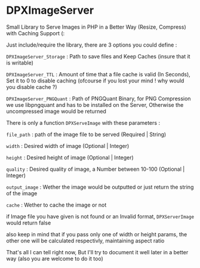# DPXImageServer

Small Library to Serve Images in PHP in a Better Way (Resize, Compress) with Caching Support (:

Just include/require the library, there are 3 options you could define :  
  
`DPXImageServer_Storage` : Path to save files and Keep Caches (insure that it is writable)  
  
`DPXImageServer_TTL` : Amount of time that a file cache is valid (In Seconds), Set it to 0 to disable caching (ofcourse if you lost your mind ! why would you disable cache ?)  
  
`DPXImageServer_PNGQuant` : Path of PNGQuant Binary, for PNG Compression we use libpngquant and has to be installed on the Server, Otherwise the uncompressed image would be returned  
  
  
There is only a function `DPXServeImage` with these parameters :  

`file_path` : path of the image file to be served (Required | String)  
  
`width` : Desired width of image (Optional | Integer)  
  
`height` : Desired height of image (Optional | Integer)    
  
`quality` : Desired quality of image, a Number between 10-100 (Optional | Integer)
  
`output_image` : Wether the image would be outputted or just return the string of the image  
  
`cache` : Wether to cache the image or not  
  
if Image file you have given is not found or an Invalid format, `DPXServerImage` would return false

also keep in mind that if you pass only one of width or height params, the other one will be calculated respectivly, maintaining aspect ratio

That's all I can tell right now, But I'll try to document it well later in a better way (also you are welcome to do it too)
